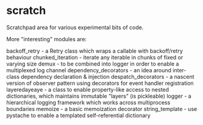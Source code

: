 # scratch

Scratchpad area for various experimental bits of code.

More "interesting" modules are:

backoff_retry - a Retry class which wraps a callable with backoff/retry behaviour
chunked_iteration - iterate any iterable in chunks of fixed or varying size
demux - to be combined into logger in order to enable a multiplexed log channel
dependency_decorators - an idea around inter-class dependency declaration & injection
despatch_decorators - a nascent version of observer pattern using decorators for event handler registration
layeredayeaye - a class to enable property-like access to nested dictionaries, which maintains immutable "layers" (is pickleable)
logger - a hierarchical logging framework which works across multiprocess boundaries
memoize - a basic memoization decorator
string_template - use pystache to enable a templated self-referential dictionary
